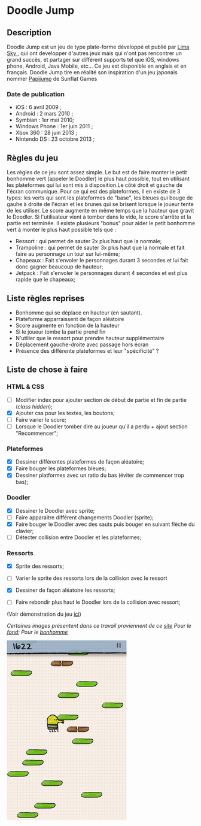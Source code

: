 # Doodle Jump

## Description
Doodle Jump est un jeu de type plate-forme développé et publié par [Lima Sky ](http://www.limasky.com/), qui ont developper d'autres jeux mais qui n'ont pas rencontrer un grand succès, et partager sur différent supports tel que iOS, windows phone, Android, Java Mobile, etc... Ce jeu est disponible en anglais et en français. Doodle Jump tire en réalité son inspiration d'un jeu japonais nommer [Papijump](https://www.youtube.com/watch?v=Fx_vVv6J8gM&ab_channel=Tech%26NostalgiaKingdom) de Sunflat Games

### Date de publication
- iOS : 6 avril 2009 ;
- Android : 2 mars 2010 ;
- Symbian : 1er mai 2010;
- Windows Phone : 1er juin 2011 ;
- Xbox 360 : 28 juin 2013 ;
- Nintendo DS : 23 octobre 2013 ;

## Règles du jeu

Les règles de ce jeu sont assez simple. Le but est de faire monter le petit bonhomme vert (appeler le Doodler) le plus haut possible, tout en utilisant les plateformes qui lui sont mis à disposition.Le côté droit et gauche de l'écran communique. Pour ce qui est des plateformes, il en existe de 3 types: les verts qui sont les plateformes de "base", les bleues qui bouge de gauhe à droite de l'écran et les brunes qui se brisent lorsque le joueur tente de les utiliser.  Le score augmente en même temps que la hauteur que gravit le Doodler. Si l'utilisateur vient à tomber dans le vide, le score s'arrête et la partie est terminée. Il existe plusieurs "bonus" pour aider le petit bonhomme vert à monter le plus haut possible tels que :  
- Ressort : qui permet de sauter 2x plus haut que la normale;
- Trampoline : qui permet de sauter 3x plus haut que la normale et fait faire au personnage un tour sur lui-même;
- Chapeaux : Fait s'envoler le personnages durant 3 secondes et lui fait donc gagner beaucoup de hauteur;
- Jetpack : Fait s'envoler le personnages durant 4 secondes et est plus rapide que le chapeaux;


## Liste règles reprises

- Bonhomme qui se déplace en hauteur (en sautant).
- Plateforme apparraissent de façon aléatoire
- Score augmente en fonction de la hauteur
- Si le joueur tombe la partie prend fin
- N'utilier que le ressort pour prendre hauteur supplémentaire
- Déplacement gauche-droite avec passage hors écran
- Présence des différente plateformes et leur "spécificité" ?
 

## Liste de chose à faire
### HTML & CSS
- [ ] Modifier index pour ajouter section de début de partie et fin de partie (_class hidden_);
- [x] Ajouter css pour les textes, les boutons;
- [ ] Faire varier le score;
- [ ] Lorsque le Doodler tomber dire au joueur qu'il a perdu + ajout section "Recommencer";
### Plateformes
- [x] Dessiner différentes plateformes de façon aléatoire;
- [x] Faire bouger les plateformes bleues;
- [x] Dessiner platformes avec un ratio du bas (éviter de commencer trop bas);
### Doodler
- [x] Dessiner le Doodler avec sprite;
- [ ] Faire apparaitre  différent changements Doodler (sprite);
- [x] Faire bouger le Doodler avec des sauts puis bouger en suivant flèche du clavier;
- [ ] Détecter collision entre Doodler et les plateformes;
### Ressorts
- [x] Sprite des ressorts;
- [ ] Varier le sprite des ressorts lors de la collision avec le ressort
- [x] Dessiner de façon aléatoire les ressorts;
- [ ] Faire rebondir plus haut le Doodler lors de la collision avec ressort;


(Voir démonstration du jeu [ici](https://www.youtube.com/watch?v=wjofzwaC_Oo&t=958s&ab_channel=grivrus347))

 _Certaines images présentent dans ce travail proviennent de ce [site](https://imgur.com/)
Pour le [fond](https://i.imgur.com/Y0BMP.png);
Pour le [bonhomme](https://i.imgur.com/2WEhF.png)_

![Image du jeu](./doodlejump2.png)



